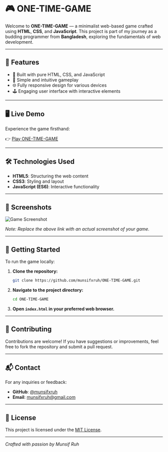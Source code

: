 # 🎮 ONE-TIME-GAME

Welcome to **ONE-TIME-GAME** — a minimalist web-based game crafted using **HTML**, **CSS**, and **JavaScript**. This project is part of my journey as a budding programmer from **Bangladesh**, exploring the fundamentals of web development.

---

## 🚀 Features

- 🧱 Built with pure HTML, CSS, and JavaScript
- 🎯 Simple and intuitive gameplay
- 🌐 Fully responsive design for various devices
- 🕹️ Engaging user interface with interactive elements

---

## 🖥️ Live Demo

Experience the game firsthand:

👉 [Play ONE-TIME-GAME](https://munsifxruh.github.io/ONE-TIME-GAME/)

---

## 🛠️ Technologies Used

- **HTML5**: Structuring the web content
- **CSS3**: Styling and layout
- **JavaScript (ES6)**: Interactive functionality

---

## 📸 Screenshots

![Game Screenshot](https://ibb.co/s9MMc0T1)

*Note: Replace the above link with an actual screenshot of your game.*

---

## 📂 Getting Started

To run the game locally:

1. **Clone the repository:**

   ```bash
   git clone https://github.com/munsifxruh/ONE-TIME-GAME.git
   ```

2. **Navigate to the project directory:**

   ```bash
   cd ONE-TIME-GAME
   ```

3. **Open `index.html` in your preferred web browser.**

---

## 🤝 Contributing

Contributions are welcome! If you have suggestions or improvements, feel free to fork the repository and submit a pull request.

---

## 📬 Contact

For any inquiries or feedback:

- **GitHub**: [@munsifxruh](https://github.com/munsifxruh)
- **Email**: [munsifxruh@gmail.com](mailto:munsifxruh@gmail.com)

---

## 📄 License

This project is licensed under the [MIT License](LICENSE).

---

*Crafted with passion by Munsif Ruh*

